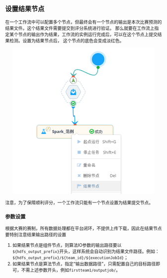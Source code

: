 ## 设置结果节点

在一个工作流中可以配置多个节点，但最终会有一个节点的输出是本次比赛预测的结果文件。这个结果文件需要提交到评分系统进行验证。 那么就要在工作流上指定某个节点的输出作为结果，工作流的实例运行完成后，可以在这个节点上提交结果检测。设置为结果节点后， 这个节点的底色会变成淡红色。
<div  align="center">
 <img src="./manual/resultnode.png"/>   
</div>

 注意，为了保障顺利评分，一个工作流只能有一个节点设置为结果提交节点。

### 参数设置
根据大赛的赛制，所有数据处理都在平台闭环，不提供上传下载，因此在结果节点要特别注意结果输出路径的设置
1. 如果结果节点是组件节点，则算法IO参数的输出路径要以`${hdfs_output_prefix}`开头，这样系统会自动识别为结果文件路径。例如：`${hdfs_output_prefix}/${team_id}/${executionJobId}`；
2. 如果结果节点是算法节点，指定“输出数据路径”，只需配置自己的目标路径即可，不需上述参数开头，例如`firstteam1/outputjob/`。

